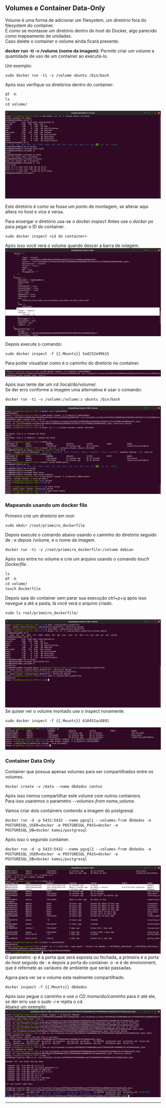 ## Volumes e Container Data-Only
Volume é uma forma de adicionar um filesystem, um diretório fora do filesystem do container.  
É como se montasse um diretório dentro do host do Docker, algo parecido como mapeamento de unidades.  
Caso delete o container o volume ainda ficará presente.  

**docker run -ti -v /volume (nome da imagem):** Permite criar um volume a quantidade de uso de um container ao executá-lo.  

Um exemplo:
```
sudo docker run -ti -v /volume ubuntu /bin/bash
```
Após isso verifique os diretórios dentro do container:
```
df -h
ls
cd volume/
```
![](imagens/docker_15.png)

Este diretório é como se fosse um ponto de montagem, se alterar aqui altera no host e vice e versa.  

Para enxergar o diretório usa-se o *docker inspect*
Antes use o *docker ps* para pegar o ID do container.  
```
sudo docker inspect <id do container>
```
Após isso você verá o volume quando descer a barra de rolagem.  
![](imagens/docker_16.png)

Depois execute o comando:
```
sudo docker inspect -f {{.Mounts}} 5ad252e99b15
```
Para poder visualizar como é o caminho do diretório no container.  

![](imagens/docker_17.png)

Após isso tente dar um cd /local/do/volume/.  
Se der erro conforme a imagem uma alternativa é usar o comando: 
```
docker run -ti -v /volume:/volume:z ubuntu /bin/bash
```
![](imagens/docker_18.png)  

### Mapeando usando um docker file
Primeiro crie um diretório em root:
```
sudo mkdir /root/primeiro_dockerfile
```

Depois execute o comando abaixo usando o caminho do diretório seguido de : e depois /volume, e o nome da imagem. 
```
docker run -ti -v /root/primeiro_dockerfile:/volume debian
```
Após isso entre  no volume e crie um arquivo usando o comando *touch Dockerfile*. 
```
ls 
df -h
cd volume/
touch Dockerfile
```
Depois saia do container sem parar sua execução *ctrl+p+q* após isso navegue a até a pasta, lá você verá o arquivo criado.  
```
sudo ls root/primeiro_dockerfile/
```
![](imagens/docker_19.png)
Se quiser ver o volume montado use o inspect novamente.  
```
sudo docker inspect -f {{.Mounts}} 610452ac8891
```
![](imagens/docker_20.png)
### Container Data Only
Container que possua apenas volumes para ser compartilhados entre os volumes.  
```
docker create -v /data --name dbdados centos
```
Após isso iremos compartilhar este volume com outros containers.  
Para isso usaremos o parametro *--volumes-from nome_volume*.

Vamos criar dois containers contendo a imagem do postgresql.  
```
docker run -d -p 5432:5432 --name pgsql1 --volumes-from dbdados -e POSTGRESQL_USER=docker -e POSTGRESQL_PASS=docker -e POSTGRESQL_DB=docker kamui/postgresql
```
Após isso o segundo container.  
```
docker run -d -p 5433:5432 --name pgsql2 --volumes-from dbdados -e POSTGRESQL_USER=docker -e POSTGRESQL_PASS=docker -e POSTGRESQL_DB=docker kamui/postgresql
```
![](imagens/docker_21.png)
O parametro -p é a porta que será exposta ou fechada, a primeira é a porta do host seguido de : e depois a porta do container. o -e é de environment, que é refernete as variáveis de ambiente que serão passadas.  

Agora para ver se o volume esta realmente compartilhado.  
```
docker inspect -f {{.Mounts}} dbdados
```
Após isso pegue o caminho e use o *CD /nome/do/caminho* para ir até ele, se der erro use o *sudo -i* e repita o cd.  
Abaixo um exemplo:  
![](imagens/docker_22.png)

---